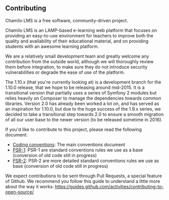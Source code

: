 Contributing
------------

Chamilo LMS is a free software, community-driven project.

Chamilo LMS is an LAMP-based e-learning web platform that focuses on providing an easy-to-use
environment for teachers to improve both the quality and availability of their
educational material, and on providing students with an awesome learning platform.

We are a relatively small development team and greatly welcome any contribution
from the outside world, although we will thoroughly review them before integration,
to make sure they do not introduce security vulnerabilities or degrade the ease
of use of the platform.

The 1.10.x (that you're currently looking at) is a development branch for the 
1.10.0 release, that we hope to be releasing around mid-2015. It is a 
transitional version that partially uses a series of Symfony 2 modules but relies
heavily on Composer to manage the dependencies towards common libraries. Version 
2.0 has already been worked a lot on, and has served as an inspiration for 1.10.0,
but due to the huge success of the 1.9.x series, we decided to take a transitional
step towards 2.0 to ensure a smooth migration of all our user base to the newer
version (to be released sometime in 2016).

If you'd like to contribute to this project, please read the following document:

* [Coding conventions][1]: The main conventions document
* [PSR-1][2]: PSR-1 are standard conventions rules we use as a base (conversion of old code still in progress)
* [PSR-2][3]: PSR-2 are more detailed standard conventions rules we use as base (conversion of old code still in progress)

We expect contributions to be sent through Pull Requests, a special feature of Github. We recommend you follow this guide to understand a little more about the way it works: https://guides.github.com/activities/contributing-to-open-source/

[1]: https://support.chamilo.org/projects/chamilo-18/wiki/Coding_conventions
[2]: https://github.com/php-fig/fig-standards/blob/master/accepted/PSR-1-basic-coding-standard.md
[3]: https://github.com/php-fig/fig-standards/blob/master/accepted/PSR-2-coding-style-guide.md
